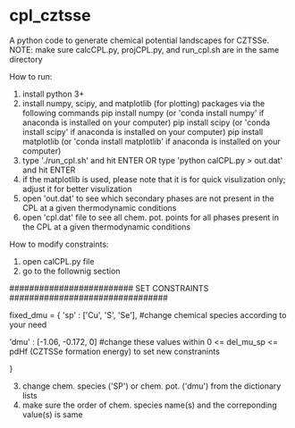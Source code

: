 # cpl_cztsse
A python code to generate chemical potential landscapes for CZTSSe.
NOTE: make sure calcCPL.py, projCPL.py, and run_cpl.sh are in the same directory

How to run:
1. install python 3+
2. install numpy, scipy, and matplotlib (for plotting) packages via the following commands
   pip install numpy (or 'conda install numpy' if anaconda is installed on your computer)
   pip install scipy (or 'conda install scipy' if anaconda is installed on your computer)
   pip install matplotlib (or 'conda install matplotlib' if anaconda is installed on your computer)
3. type './run_cpl.sh' and hit ENTER OR type 'python calCPL.py > out.dat' and hit ENTER
4. if the matplotlib is used, please note that it is for quick visulization only; adjust it for better visulization
5. open 'out.dat' to see which secondary phases are not present in the CPL at a given thermodynamic conditions
6. open 'cpl.dat' file to see all chem. pot. points for all phases present in the CPL at a given thermodynamic conditions


How to modify constraints:
1. open calCPL.py file
2. go to the follownig section

######################### SET CONSTRAINTS ################################

fixed_dmu = {
    'sp'     : ['Cu', 'S', 'Se'], #change chemical species according to your need
   
   'dmu'    : [-1.06, -0.172, 0] #change these values within 0 <= del_mu_sp <= pdHf (CZTSSe formation energy) to set new constranints

}

3. change chem. species ('SP') or chem. pot. ('dmu') from the dictionary lists
4. make sure the order  of chem. species name(s) and the correponding value(s) is same
